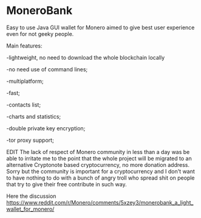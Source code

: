 # MoneroBank
Easy to use Java GUI wallet for Monero aimed to give best user experience even for not geeky people.

Main features:

-lightweight, no need to download the whole blockchain locally

-no need use of command lines;

-multiplatform;

-fast;

-contacts list;

-charts and statistics;

-double private key encryption;

-tor proxy support;



EDIT 
The lack of respect of Monero community in less than a day was be able to irritate me to the point that the whole project will be migrated to an alternative Cryptonote based cryptocurrency, no more donation address.
Sorry but the community is important for a cryptocurrency and I don't want to have nothing to do with a bunch of angry troll who spread shit on people that try to give their free contribute in such way.

Here the discussion
https://www.reddit.com/r/Monero/comments/5xzey3/monerobank_a_light_wallet_for_monero/
